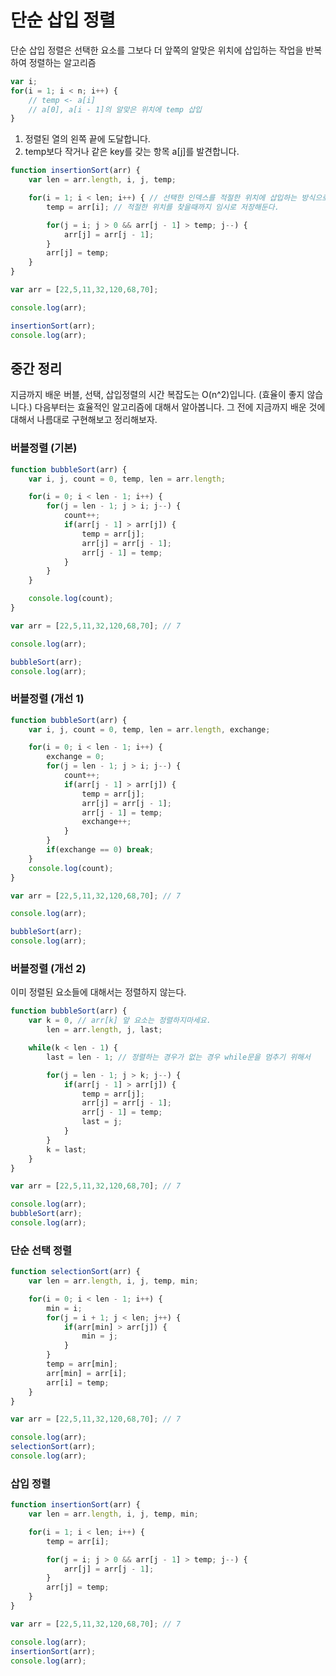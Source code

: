 # 단순 삽입 정렬

단순 삽입 정렬은 선택한 요소를 그보다 더 앞쪽의 알맞은 위치에 삽입하는 작업을 반복하여 정렬하는 알고리즘

```javascript
var i;
for(i = 1; i < n; i++) {
    // temp <- a[i]
    // a[0], a[i - 1]의 알맞은 위치에 temp 삽입
}
```

1. 정렬된 열의 왼쪽 끝에 도달합니다.
2. temp보다 작거나 같은 key를 갖는 항목 a[j]를 발견합니다.

```javascript
function insertionSort(arr) {
    var len = arr.length, i, j, temp;

    for(i = 1; i < len; i++) { // 선택한 인덱스를 적절한 위치에 삽입하는 방식으로 정렬
        temp = arr[i]; // 적절한 위치를 찾을때까지 임시로 저장해둔다.

        for(j = i; j > 0 && arr[j - 1] > temp; j--) {
            arr[j] = arr[j - 1];
        }
        arr[j] = temp;
    }
}

var arr = [22,5,11,32,120,68,70];

console.log(arr);

insertionSort(arr);
console.log(arr);
```

## 중간 정리

지금까지 배운 버블, 선택, 삽입정렬의 시간 복잡도는 O(n^2)입니다. (효율이 좋지 않습니다.) 다음부터는 효율적인 알고리즘에 대해서 알아봅니다. 그 전에 지금까지 배운 것에 대해서 나름대로 구현해보고 정리해보자.

### 버블정렬 (기본)

```javascript
function bubbleSort(arr) {
    var i, j, count = 0, temp, len = arr.length;

    for(i = 0; i < len - 1; i++) {
        for(j = len - 1; j > i; j--) {
            count++;
            if(arr[j - 1] > arr[j]) {
                temp = arr[j];
                arr[j] = arr[j - 1];
                arr[j - 1] = temp;
            }
        }
    }

    console.log(count);
}

var arr = [22,5,11,32,120,68,70]; // 7

console.log(arr);

bubbleSort(arr);
console.log(arr);
```

### 버블정렬 (개선 1)

```javascript
function bubbleSort(arr) {
    var i, j, count = 0, temp, len = arr.length, exchange;

    for(i = 0; i < len - 1; i++) {
        exchange = 0;
        for(j = len - 1; j > i; j--) {
            count++;
            if(arr[j - 1] > arr[j]) {
                temp = arr[j];
                arr[j] = arr[j - 1];
                arr[j - 1] = temp;
                exchange++;
            }
        }
        if(exchange == 0) break;
    }
    console.log(count);
}

var arr = [22,5,11,32,120,68,70]; // 7

console.log(arr);

bubbleSort(arr);
console.log(arr);
```

### 버블정렬 (개선 2)

이미 정렬된 요소들에 대해서는 정렬하지 않는다.

```javascript
function bubbleSort(arr) {
    var k = 0, // arr[k] 앞 요소는 정렬하지마세요.
        len = arr.length, j, last;

    while(k < len - 1) {
        last = len - 1; // 정렬하는 경우가 없는 경우 while문을 멈추기 위해서

        for(j = len - 1; j > k; j--) {
            if(arr[j - 1] > arr[j]) {
                temp = arr[j];
                arr[j] = arr[j - 1];
                arr[j - 1] = temp;
                last = j;
            }
        }
        k = last;
    }
}

var arr = [22,5,11,32,120,68,70]; // 7

console.log(arr);
bubbleSort(arr);
console.log(arr);
```

### 단순 선택 정렬

```javascript
function selectionSort(arr) {
    var len = arr.length, i, j, temp, min;

    for(i = 0; i < len - 1; i++) {
        min = i;
        for(j = i + 1; j < len; j++) {
            if(arr[min] > arr[j]) {
                min = j;
            }
        }
        temp = arr[min];
        arr[min] = arr[i];
        arr[i] = temp;
    }
}

var arr = [22,5,11,32,120,68,70]; // 7

console.log(arr);
selectionSort(arr);
console.log(arr);
```

### 삽입 정렬

```javascript
function insertionSort(arr) {
    var len = arr.length, i, j, temp, min;

    for(i = 1; i < len; i++) {
        temp = arr[i];

        for(j = i; j > 0 && arr[j - 1] > temp; j--) {
            arr[j] = arr[j - 1];
        }
        arr[j] = temp;
    }
}

var arr = [22,5,11,32,120,68,70]; // 7

console.log(arr);
insertionSort(arr);
console.log(arr);
```